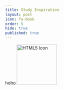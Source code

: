 ```yaml
---
title: Study Inspiration
layout: post
icon: fa-book
order: 5
hide: true
published: true
---
```

<html>
<head>
<style>
img {
  width: 100%;
}
</style>
</head>
<body>
hoho
<img src="https://ami-az.github.io/assets/images/s1.jpg" alt="HTML5 Icon" style="width:128px;height:128px;">

</body>
</html>
